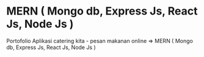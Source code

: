# MERN ( Mongo db, Express Js, React Js, Node Js )
Portofolio Aplikasi catering kita - pesan makanan online => MERN ( Mongo db, Express Js, React Js, Node Js )
